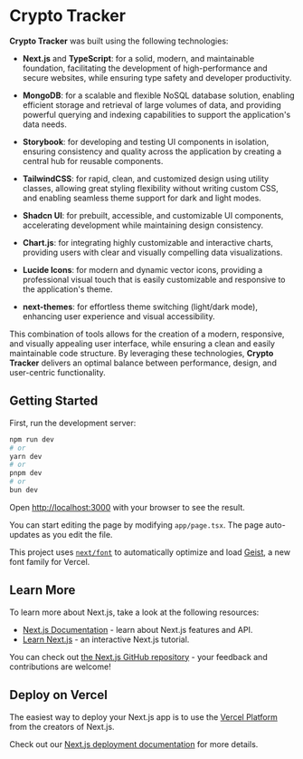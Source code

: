 # Crypto Tracker

**Crypto Tracker** was built using the following technologies:

- **Next.js** and **TypeScript**: for a solid, modern, and maintainable foundation, facilitating the development of high-performance and secure websites, while ensuring type safety and developer productivity.

- **MongoDB**: for a scalable and flexible NoSQL database solution, enabling efficient storage and retrieval of large volumes of data, and providing powerful querying and indexing capabilities to support the application's data needs.

- **Storybook**: for developing and testing UI components in isolation, ensuring consistency and quality across the application by creating a central hub for reusable components.

- **TailwindCSS**: for rapid, clean, and customized design using utility classes, allowing great styling flexibility without writing custom CSS, and enabling seamless theme support for dark and light modes.

- **Shadcn UI**: for prebuilt, accessible, and customizable UI components, accelerating development while maintaining design consistency.

- **Chart.js**: for integrating highly customizable and interactive charts, providing users with clear and visually compelling data visualizations.

- **Lucide Icons**: for modern and dynamic vector icons, providing a professional visual touch that is easily customizable and responsive to the application's theme.

- **next-themes**: for effortless theme switching (light/dark mode), enhancing user experience and visual accessibility.

This combination of tools allows for the creation of a modern, responsive, and visually appealing user interface, while ensuring a clean and easily maintainable code structure. By leveraging these technologies, **Crypto Tracker** delivers an optimal balance between performance, design, and user-centric functionality.

## Getting Started

First, run the development server:

```bash
npm run dev
# or
yarn dev
# or
pnpm dev
# or
bun dev
```

Open [http://localhost:3000](http://localhost:3000) with your browser to see the result.

You can start editing the page by modifying `app/page.tsx`. The page auto-updates as you edit the file.

This project uses [`next/font`](https://nextjs.org/docs/app/building-your-application/optimizing/fonts) to automatically optimize and load [Geist](https://vercel.com/font), a new font family for Vercel.

## Learn More

To learn more about Next.js, take a look at the following resources:

- [Next.js Documentation](https://nextjs.org/docs) - learn about Next.js features and API.
- [Learn Next.js](https://nextjs.org/learn) - an interactive Next.js tutorial.

You can check out [the Next.js GitHub repository](https://github.com/vercel/next.js) - your feedback and contributions are welcome!

## Deploy on Vercel

The easiest way to deploy your Next.js app is to use the [Vercel Platform](https://vercel.com/new?utm_medium=default-template&filter=next.js&utm_source=create-next-app&utm_campaign=create-next-app-readme) from the creators of Next.js.

Check out our [Next.js deployment documentation](https://nextjs.org/docs/app/building-your-application/deploying) for more details.
